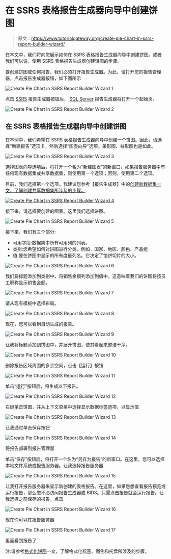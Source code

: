 # 在 SSRS 表格报告生成器向导中创建饼图

> 原文：<https://www.tutorialgateway.org/create-pie-chart-in-ssrs-report-builder-wizard/>

在本文中，我们将向您展示如何在 SSRS 表格报告生成器向导中创建饼图。或者我们可以说，使用 SSRS 表格报告生成器创建饼图的步骤。

要创建饼图或任何报告，我们必须打开报告生成器。为此，请打开您的报告管理器，点击报告生成器按钮，如下图所示

![Create Pie Chart in SSRS Report Builder Wizard 1](img/8e326e70e501dbffefa27596a3852988.png)

点击 [SSRS](https://www.tutorialgateway.org/ssrs/) 报告生成器按钮后， [SQL Server](https://www.tutorialgateway.org/sql/) 报告生成器将打开一个起始页。

![Create Pie Chart in SSRS Report Builder Wizard 2](img/90d1c705f829725461cdc9221bc71f61.png)

## 在 SSRS 表格报告生成器向导中创建饼图

在本例中，我们希望在 SSRS 表格报告生成器向导中创建一个饼图。因此，请选择“新建报告”选项卡，然后选择“图表向导”选项。条形图、柱形图也是如此。

![Create Pie Chart in SSRS Report Builder Wizard 3](img/e939e61d14eb8bba84998a9292dd6ce5.png)

选择图表向导选项后，将打开一个名为“新建图表”的新窗口。如果报告服务器中有任何现有数据集或共享数据集，则使用第一个选项；否则，使用第二个选项。

目前，我们选择第一个选项。我建议您参考【报告生成器】中的[创建新数据集一文，了解创建共享数据集所涉及的步骤。](https://www.tutorialgateway.org/create-a-new-dataset-using-ssrs-report-builder-wizard/)

[![Create Pie Chart in SSRS Report Builder Wizard 4](img/8a64a2e9d826962e0e8940e451162710.png)](https://www.tutorialgateway.org/create-a-new-dataset-using-ssrs-report-builder-wizard/)

接下来，请选择要创建的图表。这里我们选择饼图。

![Create Pie Chart in SSRS Report Builder Wizard 5](img/7d395f3698b8f43318fb47b29c87100b.png)

接下来，我们有三个部分:

*   可用字段:数据集中所有可用列的列表。
*   类别:您希望如何对饼图进行分类。例如，国家、地区、颜色、产品组
*   值:要在饼图中显示的所有度量列名。它决定了馅饼切片的大小。

![Create Pie Chart in SSRS Report Builder Wizard 6](img/75ddff7b619b66ef7530ffd13aaa8482.png)

我们将标题添加到类别中，将销售金额列添加到值中。这意味着我们的饼图将按员工职称显示销售金额。

![Create Pie Chart in SSRS Report Builder Wizard 7](img/e479e58f79457ad5bdc7d2f7efd3a65a.png)

请从现有模板中选择布局。

![Create Pie Chart in SSRS Report Builder Wizard 8](img/b91cbaa23a63839496bf3c9a2736dc80.png)

现在，您可以看到自动生成的报告。

![Create Pie Chart in SSRS Report Builder Wizard 9](img/f6e28e00cdf815b72bc27e4d8ea52b6d.png)

让我将标题添加到饼图中，并展开饼图，使其看起来整洁干净。

![Create Pie Chart in SSRS Report Builder Wizard 10](img/154a975fa1663a6ad3b0920a22b6c957.png)

删除报告区域周围的多余空间，点击【运行】按钮

![Create Pie Chart in SSRS Report Builder Wizard 11](img/f32060d10a49a72786adce35c4ce6853.png)

单击“运行”按钮后，将生成以下报告。

![Create Pie Chart in SSRS Report Builder Wizard 12](img/1095d4c634619156ed0024e71cc40fd7.png)

右键单击饼图，并从上下文菜单中选择显示数据标签选项，以显示值

![Create Pie Chart in SSRS Report Builder Wizard 13](img/0b117254c54249918f3cedd4fcf11182.png)

让我通过单击保存按钮

![Create Pie Chart in SSRS Report Builder Wizard 14](img/c10b58068de2b7324d2956b4f48a36d6.png)

将报告部署到报告管理器

单击“保存”按钮后，将打开一个名为“另存为报告”的新窗口。在这里，您可以选择本地文件系统或报告服务器。让我选择报告服务器

![Create Pie Chart in SSRS Report Builder Wizard 15](img/f733054d814c9871b174aba65932dc6d.png)

让我打开报告服务器来显示新创建的表格报告。在这里，如果您想查看报告预览或运行报告，那么您不必访问报告生成器或 BIDS。只需点击报告就会运行报告。让我选择之前保存的报告，点击

![Create Pie Chart in SSRS Report Builder Wizard 16](img/b92a040ecb2e2e30cbe496706e361d40.png)

现在你可以在报告服务器

![Create Pie Chart in SSRS Report Builder Wizard 17](img/9526a20c6bf067487aa0ae5744c6aa26.png)

里面看到报告了

注:请参考[格式化饼图](https://www.tutorialgateway.org/formatting-pie-chart-in-ssrs/)一文，了解格式化标签、图例和托盘所涉及的步骤。